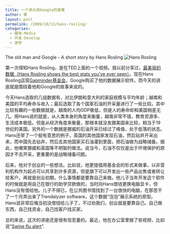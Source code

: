 ```yaml
---
title: 一个老头和Google的故事
author: 果
layout: post
permalink: /2009/10/13/hans-rosling/
categories:
  - 媒体·Media
  - 开发-Develop
  - 游学
---
```

The old man and Google - A short story by Hans Rosling 
![Hans Rosling](http://lh3.ggpht.com/_8QVjn5bCEU4/StTQ-JAa4uI/AAAAAAAAazo/WZNGnFH5pYs/s400/DSC_9977.jpg)

第一次得知Hans Rosling，是在TED上面的一个视频。我以前分享过，[最美丽的数据（Hans Rosling shows the best stats you've ever seen）](http://www.ted.com/talks/hans_rosling_shows_the_best_stats_you_ve_ever_seen.html)。现在Hans Rosling运营[Gapminder基金会][1]，Google购买了他的数据展示软件。而今天的讲座就是围绕着他和Google的故事来说的。

今天Hans选取的几组数据有，对比伊朗和意大利的家庭规模与平均年龄；越南和美国的平均寿命与收入；最后选取了各个国家石油的开采量进行了一些比较。其中比较有趣的一些数据就是，越南的人均GDP极低，但是人的寿命却和美国相差无几。用Hans说的就是，从人类本身的角度来衡量，越南非常不错，教育资源多、生活成本极低。但是从经济角度来衡量，那根本就没发跟美国来比较，相当于19世纪的美国。另外的一个数据是挪威的石油开采已经过了峰值，处于低落的状态。Hans还举了一个挺有意思的例子，英国的其他国家发现石油，然后钻井开采出来，而中国先去钻井，然后去其他国家买石油灌到里面，把石油做为战略储备。据此，他嘲笑挪威和英国等不明智的做法。说当今，石油不仅仅是出于环境保护的原因才不去开采，更重要的是战略储备问题。

后来，他对于创业的一些想法。比如说，他更提倡用基金会的形式来做事，以非营利机构作为起点可以共享到许多资源，但是旗下可以开发出一些产品出售或者转让给客户。再就是创业初期，什么事情都是要靠自己来做。他儿子当年开发这个软件的时候就是用自己在银行的助学贷款做的，当时向Hans借钱更换电脑显卡，但Hans没有借给他。儿子不得已，在公共图书馆找到了一台很快的电脑，在那苦干了一个月弄出来了Trendalyzer software，这个数据“泡泡”展示系统的原型。Hans说非常后悔当初没借钱给儿子了，不过劝我们，创业就是要靠自己。自己做东西，自己找资金，自己找客户找买家。

总的来说，这次的讲座还是很有信息量的。最近，他在办公室里做了些视频，比如说“[Swine flu alert][2]”.

 [1]: http://www.gapminder.org/
 [2]: http://www.youtube.com/watch?v=V8bUtbODV-Q